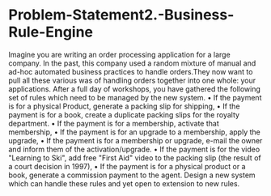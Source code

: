 # Problem-Statement2.-Business-Rule-Engine
Imagine you are writing an order processing application for a large company. In the past, this company used a random mixture of manual and ad-hoc automated business practices to handle orders.They now want to pull all these various was of handling orders together into one whole: your applications.
After a full day of workshops, you have gathered the following set of rules which need to be managed by the new system. 
•	If the payment is for a physical Product, generate a packing slip for shipping, 
•	If the payment is for a book, create a duplicate packing slips for the royalty department. 
•	If the payment is for a membership, activate that membership, 
•	If the payment is for an upgrade to a membership, apply the upgrade,
•	If the payment is for a membership or upgrade, e-mail the owner and inform them of the activation/upgrade.
•	If the payment is for the video "Learning to Ski", add free "First Aid" video to the packing slip (the result of a court decision in 1997),
•	If the payment is for a physical product or a book, generate a commission payment to the agent.
Design a new system which can handle these rules and yet open to extension to new rules.

